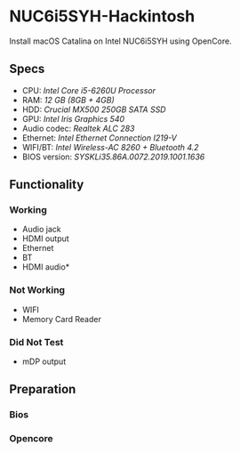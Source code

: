 # NUC6i5SYH-Hackintosh
Install macOS Catalina on Intel NUC6i5SYH using OpenCore.

## Specs
- CPU: *Intel Core i5-6260U Processor*
- RAM: *12 GB (8GB + 4GB)*
- HDD: *Crucial MX500 250GB SATA SSD*
- GPU: *Intel Iris Graphics 540*
- Audio codec: *Realtek ALC 283*
- Ethernet: *Intel Ethernet Connection I219-V*
- WIFI/BT: *Intel Wireless-AC 8260 + Bluetooth 4.2*
- BIOS version: *SYSKLi35.86A.0072.2019.1001.1636*

## Functionality
### Working
- Audio jack
- HDMI output
- Ethernet
- BT
- HDMI audio*
### Not Working
- WIFI
- Memory Card Reader
### Did Not Test
- mDP output

## Preparation
### Bios
### Opencore
